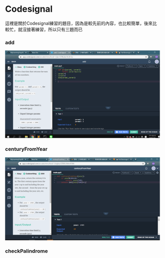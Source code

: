 # Codesignal
這裡是關於Codesignal練習的題目，因為是較先前的內容，也比較簡單，後來比較忙，就沒接著練習，所以只有三題而已

### add
![add](https://github.com/Yu-TingTseng/MyLearningTrip/blob/master/%E5%9C%96%E7%89%87%E5%8D%80/add.png?raw=true)

### centuryFromYear
![centuryFromYear](https://github.com/Yu-TingTseng/MyLearningTrip/blob/master/%E5%9C%96%E7%89%87%E5%8D%80/centuryFromYear.png?raw=true)

### checkPalindrome
![]()
